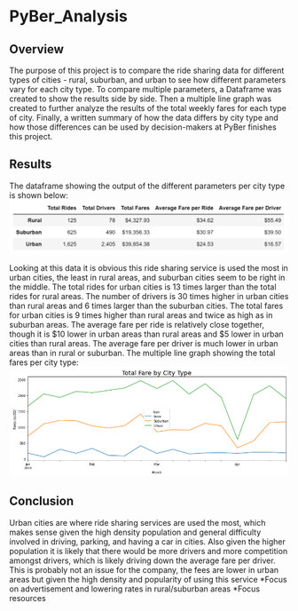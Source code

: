 # PyBer_Analysis

## Overview

 The purpose of this project is to compare the ride sharing data for different types of cities - rural, suburban, and urban to see how different parameters vary for each city type. To compare multiple parameters, a Dataframe was created to show the results side by side. Then a multiple line graph was created to further analyze the results of the total weekly fares for each type of city. Finally, a written summary of how the data differs by city type and how those differences can be used by decision-makers at PyBer finishes this project.

## Results

 The dataframe showing the output of the different parameters per city type is shown below:
![summary_df.png](/Resources/summary_df.png)

 Looking at this data it is obvious this ride sharing service is used the most in urban cities, the least in rural areas, and suburban cities seem to be right in the middle. The total rides for urban cities is 13 times larger than the total rides for rural areas. The number of drivers is 30 times higher in urban cities than rural areas and 6 times larger than the suburban cities. The total fares for urban cities is 9 times higher than rural areas and twice as high as in suburban areas. The average fare per ride is relatively close together, though it is $10 lower in urban areas than rural areas and $5 lower in urban cities than rural areas. The average fare per driver is much lower in urban areas than in rural or suburban. The multiple line graph showing the total fares per city type:
 ![total_fare_by_city_type.png](/Resources/total_fare_by_city_type.png)

## Conclusion

 Urban cities are where ride sharing services are used the most, which makes sense given the high density population and general difficulty involved in driving, parking, and having a car in cities. Also given the higher population it is likely that there would be more drivers and more competition amongst drivers, which is likely driving down the average fare per driver. This is probably not an issue for the company, the fees are lower in urban areas but given the high density and popularity of using this service 
 *Focus on advertisement and lowering rates in rural/suburban areas
 *Focus resources 
